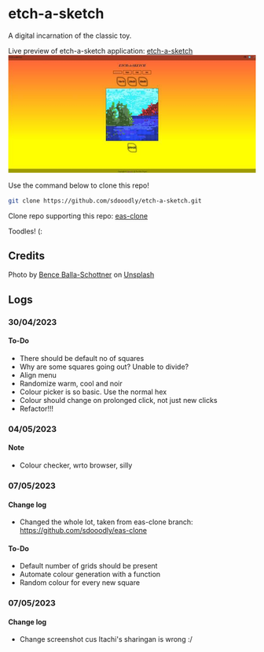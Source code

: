 # etch-a-sketch

A digital incarnation of the classic toy.

Live preview of etch-a-sketch application:
[etch-a-sketch](https://sdooodly.github.io/etch-a-sketch/)
![A screenshot of etch-a-sketch](./screenshot.jpg)

Use the command below to clone this repo! 
```bash
git clone https://github.com/sdooodly/etch-a-sketch.git
```

Clone repo supporting this repo:
[eas-clone](https://github.com/sdooodly/eas-clone)

Toodles! (:
## Credits

Photo by [Bence Balla-Schottner](https://unsplash.com/fr/@ballaschottner?utm_source=unsplash&utm_medium=referral&utm_content=creditCopyText) on [Unsplash](https://unsplash.com/photos/9duHH_ZLCs4?utm_source=unsplash&utm_medium=referral&utm_content=creditCopyText)


## Logs
### 30/04/2023
#### To-Do
- There should be default no of squares
- Why are some squares going out? Unable to divide?
- Align menu
- Randomize warm, cool and noir
- Colour picker is so basic. Use the normal hex
- Colour should change on prolonged click, not just new clicks
- Refactor!!!

### 04/05/2023
#### Note
- Colour checker, wrto browser, silly

### 07/05/2023
#### Change log
- Changed the whole lot, taken from eas-clone branch: https://github.com/sdooodly/eas-clone
#### To-Do
- Default number of grids should be present
- Automate colour generation with a function
- Random colour for every new square

### 07/05/2023
#### Change log
- Change screenshot cus Itachi's sharingan is wrong :/




